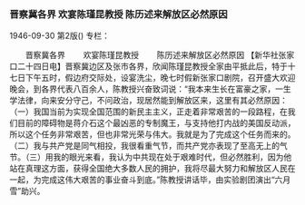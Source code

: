 ### 晋察冀各界  欢宴陈瑾昆教授  陈历述来解放区必然原因

1946-09-30
第2版()
专栏：

　　晋察冀各界
　　欢宴陈瑾昆教授
　　陈历述来解放区必然原因
    【新华社张家口二十四日电】晋察冀边区及张市各界，欣闻陈瑾昆教授全家由平抵此后，特于十七日下午五时，假边府交际处，设宴洗尘，晚七时假新张家口剧院，召开盛大欢迎晚会，到各界代表八百余人，陈教授兴奋致词说：“我本来生长在富豪之家，一生学法律，向来安分守己，不问政治，现居然能到解放区来，这里有其必然原因：（一）我国当前为实现全国范围的新民主主义，正走着非常艰苦的一段路程，在我们目前的障碍物是蒋介石这个最凶恶的专制魔王，与支持他打内战的美国反动派，所以这个任务非常艰苦，但也非常光荣与伟大。我就是为了完成这个任务而来的。（二）我与共产党是同气相投，我很看重气节，而共产党亦表现了至高无上的气节。（三）用我的眼光来看，我认为中共现在处于艰难时代，但必然胜利，因为他站在真理这方面，获得全国绝大多数人民的拥护，我将尽最大努力和解放区人民在一起，为完成这伟大艰苦的事业奋斗到底。”陈教授讲话毕，由实验剧团演出“六月雪”助兴。
